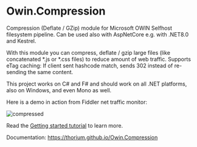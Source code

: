
# Owin.Compression

Compression (Deflate / GZip) module for Microsoft OWIN Selfhost filesystem pipeline.
Can be used also with AspNetCore e.g. with .NET8.0 and Kestrel.

With this module you can compress, deflate / gzip large files (like concatenated *.js or *.css files) to reduce amount of web traffic.
Supports eTag caching: If client sent hashcode match, sends 302 instead of re-sending the same content.

This project works on C# and F# and should work on all .NET platforms, also on Windows, and even Mono as well.


Here is a demo in action from Fiddler net traffic monitor:

![compressed](screen.png)

Read the [Getting started tutorial](https://thorium.github.io/Owin.Compression/index.html#Getting-started) to learn more.

Documentation: https://thorium.github.io/Owin.Compression


